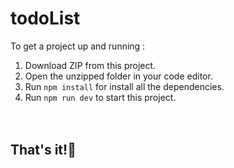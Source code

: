 # todoList
To get a project up and running :
1. Download ZIP from this project.
2. Open the unzipped folder in your code editor.
3. Run <code>npm install</code> for install all the dependencies.
4. Run <code>npm run dev</code> to start this project.
<br><br><br>
<h2>That's it!💚</h2>
